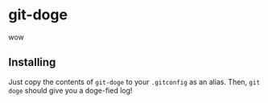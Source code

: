 git-doge
=======

wow

## Installing

Just copy the contents of `git-doge` to your `.gitconfig` as an alias. Then, `git doge` should give you a doge-fied log!
